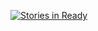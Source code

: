 [![Stories in Ready](https://badge.waffle.io/gravitee-io/release.png?label=ready&title=Ready)](https://waffle.io/gravitee-io/release)
